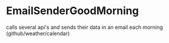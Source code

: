 # EmailSenderGoodMorning
calls several api's and sends their data in an email each morning (github/weather/calendar)
